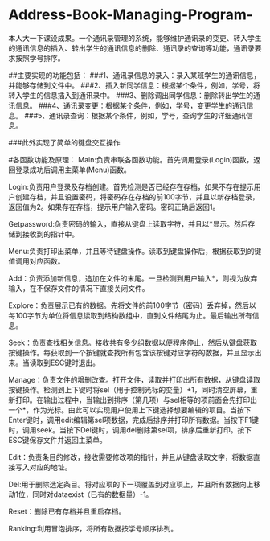 # Address-Book-Managing-Program-
本人大一下课设成果。一个通讯录管理的系统，能够维护通讯录的变更、转入学生的通讯信息的插入、转出学生的通讯信息的删除、通讯录的查询等功能，通讯录要求按照学号排序。

##主要实现的功能包括： 
###1、通讯录信息的录入：录入某班学生的通讯信息，并能够存储到文件中。
###2、插入新同学信息：根据某个条件，例如，学号，将转入学生的信息插入到通讯录中。
###3、删除调出同学信息：删除转出学生的通讯信息。 
###4、通讯录变更：根据某个条件，例如，学号，变更学生的通讯信息。
###5、通讯录查询：根据某个条件，例如，学号，查询学生的详细通讯信息。 

###此外实现了简单的键盘交互操作

#各函数功能及原理：
Main:负责串联各函数功能。首先调用登录(Login)函数，返回登录成功后调用主菜单(Menu)函数。

Login:负责用户登录及存档创建。首先检测是否已经存在存档，如果不存在提示用户创建存档，并且设置密码，将密码存在存档的前100字节，并且以新存档登录，返回值为2。如果存在存档，提示用户输入密码。密码正确后返回1。

Getpassword:负责密码的输入，直接从键盘上读取字符，并且以*显示。然后存储到接收到的指针中。

Menu:负责打印出菜单，并且等待键盘操作。读取到键盘操作后，根据获取到的键值调用对应函数。

Add：负责添加新信息，追加在文件的末尾。一旦检测到用户输入*，则视为放弃输入，在不保存文件的情况下直接关闭文件。

Explore：负责展示已有的数据。先将文件的前100字节（密码）丢弃掉，然后以每100字节为单位将信息读取到结构数组中，直到文件结尾为止。最后输出所有信息。

Seek：负责查找相关信息。接收共有多少组数据以便程序停止，然后从键盘获取按键操作。每获取到一个按键就查找所有包含该按键对应字符的数据，并且显示出来。当读取到ESC键时退出。

Manage：负责文件的增删改查。打开文件，读取并打印出所有数据，从键盘读取按键操作。检测到上下键时将sel（用于控制光标的变量）+1，同时清空屏幕，重新打印。在输出过程中，当输出到排序（第几项）与sel相等的项前面会先打印出一个*，作为光标。由此可以实现用户使用上下键选择想要编辑的项目。当按下Enter键时，调用edit编辑第sel项数据，完成后排序并打印所有数据。当按下F1键时，调用seek。当按下Del键时，调用del删除第sel项，排序后重新打印。按下ESC键保存文件并返回主菜单。

Edit：负责条目的修改，接收需要修改项的指针，并且从键盘读取文字，将数据直接写入对应的地址。

Del:用于删除选定条目。将对应项的下一项覆盖到对应项上，并且所有数据向上移动1位，同时对dataexist（已有的数据量）-1。

Reset：删除已有存档并且重启存档。

Ranking:利用冒泡排序，将所有数据按学号顺序排列。
